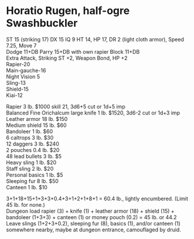 # Horatio Rugen, half-ogre Swashbuckler  

ST 15 (striking 17) DX 15 IQ 9 HT 14, HP 17, DR 2 (light cloth armor), Speed 7.25, Move 7  
Dodge 11+DB Parry 15+DB with own rapier Block 11+DB  
Extra Attack, Striking ST +2, Weapon Bond, HP +2  
Rapier-20  
Main-gauche-16  
Night Vision 5  
Sling-13  
Shield-15  
Kiai-12  

Rapier 3 lb. $1000 skill 21, 3d6+5 cut or 1d+5 imp  
Balanced Fine Orichalcum large knife 1 lb. $1520, 3d6-2 cut or 1d+3 imp  
Leather armor 18 lb. $150  
Medium shield 15 lb. $60  
Bandoleer 1 lb. $60  
6 caltrops 3 lb. $30  
12 daggers 3 lb. $240  
2 pouches 0.4 lb. $20  
48 lead bullets 3 lb. $5  
Heavy sling 1 lb. $20  
Staff sling 2 lb. $20  
Personal basics 1 lb. $5  
Sleeping fur 8 lb. $50  
Canteen 1 lb. $10  

3+1+18+15+1+3+3+0.4+3+1+2+1+8+1 = 60.4 lb., lightly encumbered. (Limit 45 lb. for none.)  
Dungeon load rapier (3) + knife (1) + leather armor (18) + shield (15) + bandoleer (1+3+3) + canteen (1) or money pouch (0.2) = 45 lb. or 44.2  
Leave slings (1+2+3+0.2), sleeping fur (8), basics (1), and/or canteen (1) somewhere nearby, maybe at dungeon entrance, camouflaged by druid.  
